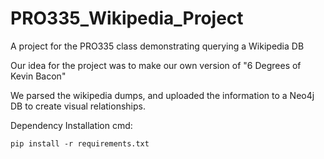 # PRO335_Wikipedia_Project
 A project for the PRO335 class demonstrating querying a Wikipedia DB

 Our idea for the project was to make our own version of "6 Degrees of Kevin Bacon"

 We parsed the wikipedia dumps, and uploaded the information to a Neo4j DB to create visual relationships.

Dependency Installation cmd:
```
pip install -r requirements.txt
```

